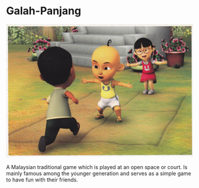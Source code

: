 # Galah-Panjang
<p align=”center”>
<img src="/2010-02-21 - Galah Panjang.jpg">
</p>
A Malaysian traditional game which is played at an open space or court. Is mainly famous among the younger generation and serves as a simple game to have fun with their friends.<br></br>
